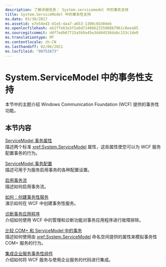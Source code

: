 ```yaml
---
description: 了解详细信息： System.servicemodel 中的事务支持
title: System.ServiceModel 中的事务性支持
ms.date: 03/30/2017
ms.assetid: e7e54ed3-d1e5-4aa7-a653-1300c6b304eb
ms.openlocfilehash: eb1ffe63e3f2abd7148662335908b7961c0eea05
ms.sourcegitcommit: ddf7edb67715a5b9a45e3dd44536dabc153c1de0
ms.translationtype: MT
ms.contentlocale: zh-CN
ms.lasthandoff: 02/06/2021
ms.locfileid: "99752673"
---
```

# <a name="transactional-support-in-systemservicemodel"></a>System.ServiceModel 中的事务性支持

本节中的主题介绍 Windows Communication Foundation (WCF) 提供的事务性功能。  
  
## <a name="in-this-section"></a>本节内容  

 [ServiceModel 事务属性](servicemodel-transaction-attributes.md)  
 描述两个标准 <xref:System.ServiceModel> 属性，这些属性使您可以为 WCF 服务配置事务的行为。  
  
 [ServiceModel 事务配置](servicemodel-transaction-configuration.md)  
 描述可用于为服务启用事务的各种配置设置。  
  
 [启用事务流](enabling-transaction-flow.md)  
 描述如何启用事务流。  
  
 [如何：创建事务性服务](how-to-create-a-transactional-service.md)  
 演示如何在 WCF 中创建事务性服务。  
  
 [诊断事务应用程序](diagnosing-transactional-applications.md)  
 介绍如何使用 WCF 中的管理和诊断功能对事务应用程序进行故障排除。  
  
 [比较 COM+ 和 ServiceModel 中的事务](comparing-transactions-in-com-and-servicemodel.md)  
 描述如何使用由 <xref:System.ServiceModel> 命名空间提供的属性来模拟事务性 COM+ 服务的行为。  
  
 [集成企业服务事务性组件](integrating-enterprise-services-transactional-components.md)  
 介绍如何将 WCF 服务与使用企业服务的代码进行集成。
